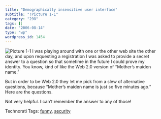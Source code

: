 ```yaml
---
title: "Demographically insensitive user interface"
subtitle: "!Picture 1-1"
category: "298"
tags: []
date: "2006-08-14"
type: "wp"
wordpress_id: 1454
---
```

![Picture 1-1](https://i0.wp.com/s3.media.squarespace.com/production/1075723/12829350/weblogs/images/Picture%25201-1.png?resize=320%2C160)
I was playing around with one or the other web site the other day, and upon requesting a registration I was asked to provide a secret answer to a question so that sometime in the future I could prove my identity. You know, kind of like the Web 2.0 version of “Mother’s maiden name.”

But in order to be Web 2.0 they let me pick from a slew of alternative questions, because “Mother’s maiden name is just so five minutes ago.” Here are the questions.

Not very helpful. I can’t remember the answer to any of those!

Technorati Tags: [funny](http://www.technorati.com/tag/funny), [security](http://www.technorati.com/tag/security)